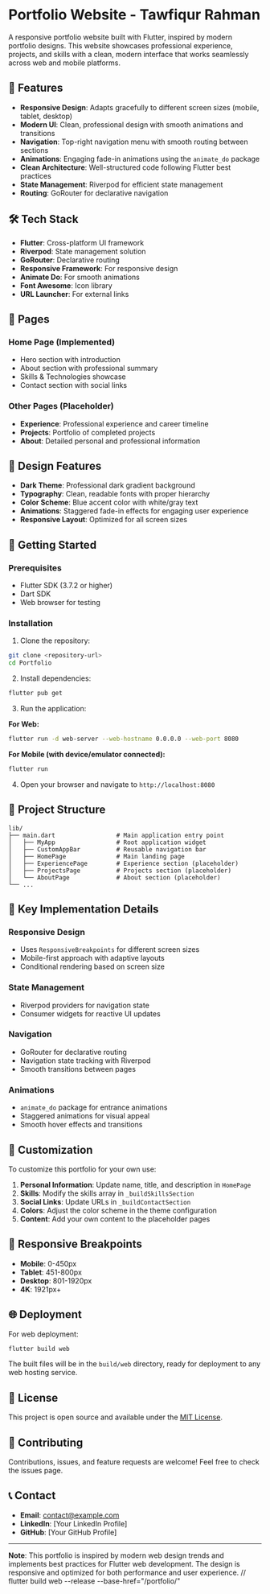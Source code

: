 # Portfolio Website - Tawfiqur Rahman

A responsive portfolio website built with Flutter, inspired by modern portfolio designs. This website showcases professional experience, projects, and skills with a clean, modern interface that works seamlessly across web and mobile platforms.

## 🚀 Features

- **Responsive Design**: Adapts gracefully to different screen sizes (mobile, tablet, desktop)
- **Modern UI**: Clean, professional design with smooth animations and transitions
- **Navigation**: Top-right navigation menu with smooth routing between sections
- **Animations**: Engaging fade-in animations using the `animate_do` package
- **Clean Architecture**: Well-structured code following Flutter best practices
- **State Management**: Riverpod for efficient state management
- **Routing**: GoRouter for declarative navigation

## 🛠️ Tech Stack

- **Flutter**: Cross-platform UI framework
- **Riverpod**: State management solution
- **GoRouter**: Declarative routing
- **Responsive Framework**: For responsive design
- **Animate Do**: For smooth animations
- **Font Awesome**: Icon library
- **URL Launcher**: For external links

## 📱 Pages

### Home Page (Implemented)
- Hero section with introduction
- About section with professional summary
- Skills & Technologies showcase
- Contact section with social links

### Other Pages (Placeholder)
- **Experience**: Professional experience and career timeline
- **Projects**: Portfolio of completed projects
- **About**: Detailed personal and professional information

## 🎨 Design Features

- **Dark Theme**: Professional dark gradient background
- **Typography**: Clean, readable fonts with proper hierarchy
- **Color Scheme**: Blue accent color with white/gray text
- **Animations**: Staggered fade-in effects for engaging user experience
- **Responsive Layout**: Optimized for all screen sizes

## 🚀 Getting Started

### Prerequisites
- Flutter SDK (3.7.2 or higher)
- Dart SDK
- Web browser for testing

### Installation

1. Clone the repository:
```bash
git clone <repository-url>
cd Portfolio
```

2. Install dependencies:
```bash
flutter pub get
```

3. Run the application:

**For Web:**
```bash
flutter run -d web-server --web-hostname 0.0.0.0 --web-port 8080
```

**For Mobile (with device/emulator connected):**
```bash
flutter run
```

4. Open your browser and navigate to `http://localhost:8080`

## 📁 Project Structure

```
lib/
├── main.dart                 # Main application entry point
│   ├── MyApp                 # Root application widget
│   ├── CustomAppBar          # Reusable navigation bar
│   ├── HomePage              # Main landing page
│   ├── ExperiencePage        # Experience section (placeholder)
│   ├── ProjectsPage          # Projects section (placeholder)
│   └── AboutPage             # About section (placeholder)
└── ...
```

## 🎯 Key Implementation Details

### Responsive Design
- Uses `ResponsiveBreakpoints` for different screen sizes
- Mobile-first approach with adaptive layouts
- Conditional rendering based on screen size

### State Management
- Riverpod providers for navigation state
- Consumer widgets for reactive UI updates

### Navigation
- GoRouter for declarative routing
- Navigation state tracking with Riverpod
- Smooth transitions between pages

### Animations
- `animate_do` package for entrance animations
- Staggered animations for visual appeal
- Smooth hover effects and transitions

## 🔧 Customization

To customize this portfolio for your own use:

1. **Personal Information**: Update name, title, and description in `HomePage`
2. **Skills**: Modify the skills array in `_buildSkillsSection`
3. **Social Links**: Update URLs in `_buildContactSection`
4. **Colors**: Adjust the color scheme in the theme configuration
5. **Content**: Add your own content to the placeholder pages

## 📱 Responsive Breakpoints

- **Mobile**: 0-450px
- **Tablet**: 451-800px
- **Desktop**: 801-1920px
- **4K**: 1921px+

## 🌐 Deployment

For web deployment:

```bash
flutter build web
```

The built files will be in the `build/web` directory, ready for deployment to any web hosting service.

## 📄 License

This project is open source and available under the [MIT License](LICENSE).

## 🤝 Contributing

Contributions, issues, and feature requests are welcome! Feel free to check the issues page.

## 📞 Contact

- **Email**: contact@example.com
- **LinkedIn**: [Your LinkedIn Profile]
- **GitHub**: [Your GitHub Profile]

---

**Note**: This portfolio is inspired by modern web design trends and implements best practices for Flutter web development. The design is responsive and optimized for both performance and user experience.
// flutter build web --release --base-href="/portfolio/"

